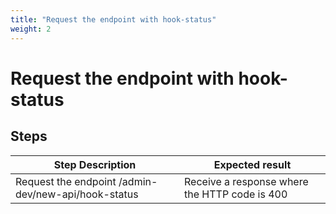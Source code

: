 ```yaml
---
title: "Request the endpoint with hook-status"
weight: 2
---
```


# Request the endpoint with hook-status
## Steps
| Step Description | Expected result |
| ----- | ----- |
| Request the endpoint /admin-dev/new-api/hook-status | Receive a response where the HTTP code is 400 |
